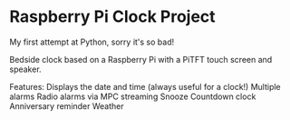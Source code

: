 # Raspberry Pi Clock Project

My first attempt at Python, sorry it's so bad!

Bedside clock based on a Raspberry Pi with a PiTFT touch screen and speaker.

Features:
Displays the date and time (always useful for a clock!)
Multiple alarms
Radio alarms via MPC streaming
Snooze
Countdown clock
Anniversary reminder
Weather

